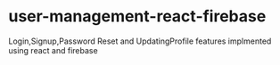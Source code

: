 # user-management-react-firebase
Login,Signup,Password Reset and UpdatingProfile  features implmented using react and firebase
